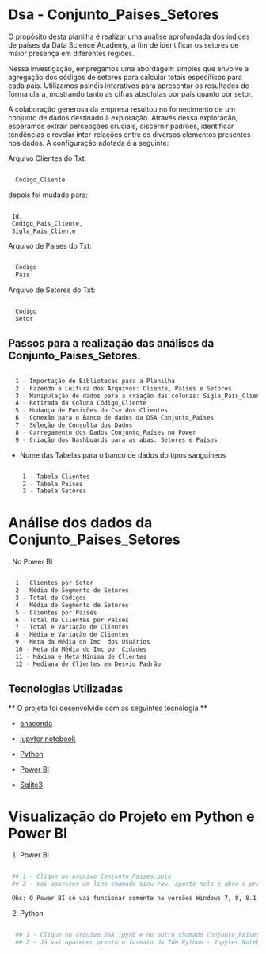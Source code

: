 # Dsa - Conjunto_Paises_Setores

O propósito desta planilha é realizar uma análise aprofundada dos índices de países da Data Science Academy, a fim de identificar os setores de maior presença em diferentes regiões.

Nessa investigação, empregamos uma abordagem simples que envolve a agregação dos códigos de setores para calcular totais específicos para cada país. 
Utilizamos painéis interativos para apresentar os resultados de forma clara, mostrando tanto as cifras absolutas por país quanto por setor.

A colaboração generosa da empresa resultou no fornecimento de um conjunto de dados destinado à exploração. Através dessa exploração, esperamos extrair percepções cruciais, 
discernir padrões, identificar tendências e revelar inter-relações entre os diversos elementos presentes nos dados. A configuração adotada é a seguinte:

Arquivo Clientes do Txt: 

```bash

  Codigo_Cliente
```
depois foi mudado para: 

```bash

 Id,
 Codigo_Pais_Cliente,
 Sigla_Pais_Cliente

```

Arquivo de Países do Txt: 

```bash

  Codigo
  Pais

```

Arquivo de Setores do Txt: 

```bash

  Codigo
  Setor
```

## Passos para a realização das análises da Conjunto_Paises_Setores. 

```bash

  1 - Importação de Bibliotecas para a Planilha
  2 - Fazendo a Leitura dos Arquivos: Cliente, Países e Setores
  3 - Manipulação de dados para a criação das colunas: Sigla_Pais_Cliente, Codigo_Pais_Cliente
  4 - Retirada da Coluna Código_Cliente
  5 - Mudança de Posições do Csv dos Clientes
  6 - Conexão para o Banco de dados da DSA Conjunto_Países
  7 - Seleção de Consulta dos Dados
  8 - Carregamento dos Dados Conjunto_Países no Power 
  9 - Criação dos Dashboards para as abas: Setores e Países

```

* Nome das Tabelas para o banco de dados do tipos sanguíneos

```bash

    1 - Tabela Clientes
    2 - Tabela Países
    3 - Tabela Setores 
```

# Análise dos dados da Conjunto_Paises_Setores

. No Power BI 

```bash

  1 - Clientes por Setor
  2 - Média de Segmento de Setores
  3 - Total de Códigos
  4 - Média de Segmento de Setores
  5 - Clientes por Paisés
  6 - Total de Clientes por Países
  7 - Total e Variação de Clientes
  8 - Média e Variação de Clientes
  9 - Meta da Média do Imc  dos Usuários
  10 - Meta da Média do Imc por Cidades
  11 - Máxima e Meta Mínima de Clientes
  12 - Mediana de Clientes em Desvio Padrão

```

## Tecnologias Utilizadas  

** O projeto foi desenvolvido com as seguintes tecnologia ** 

- [anaconda](https://www.anaconda.com/) 

- [jupyter notebook](https://jupyter.org/)

- [Python](https://www.python.org/)

- [Power BI](https://powerbi.microsoft.com/pt-br/)

- [Sqlite3](https://www.sqlite.org/index.html)

# Visualização do Projeto em Python e Power BI 

 1. Power BI

 ```bash

  ## 1 - Clique no arquivo Conjunto_Paises.pbix 
  ## 2 - Vai aparecer um link chamado View raw, aperte nele e abra o projeto no Power BI Desktop

  Obs: O Power BI só vai funcionar somente na versões Windows 7, 8, 8.1, 10 ou 11

```

 2. Python
    
```bash

  ## 1 - Clique no arquivo SSA.ipynb e no outro chamado Conjunto_Paises.ipynb
  ## 2 - Já vai aparecer pronto o formato da Ide Python - Jupyter Notebook para a visualização do código 

```
